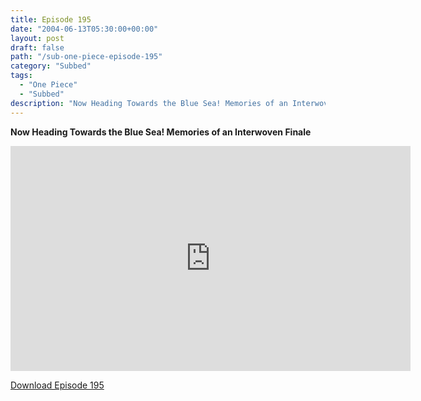 ```yaml
---
title: Episode 195
date: "2004-06-13T05:30:00+00:00"
layout: post
draft: false
path: "/sub-one-piece-episode-195"
category: "Subbed"
tags:
  - "One Piece"
  - "Subbed"
description: "Now Heading Towards the Blue Sea! Memories of an Interwoven Finale"
---
```


**Now Heading Towards the Blue Sea! Memories of an Interwoven Finale**

<iframe width="640" height="360" src="https://www.rapidvideo.com/e/FXQGKY83DI" frameborder="0" marginwidth=0 marginheight=0 scrolling=no allowfullscreen></iframe>

<a href="http://ouo.io/qs/eCodkFEQ?s=https://rapidvid.to/d/https://www.rapidvideo.com/e/FXQGKY83DI">Download Episode 195</a>
